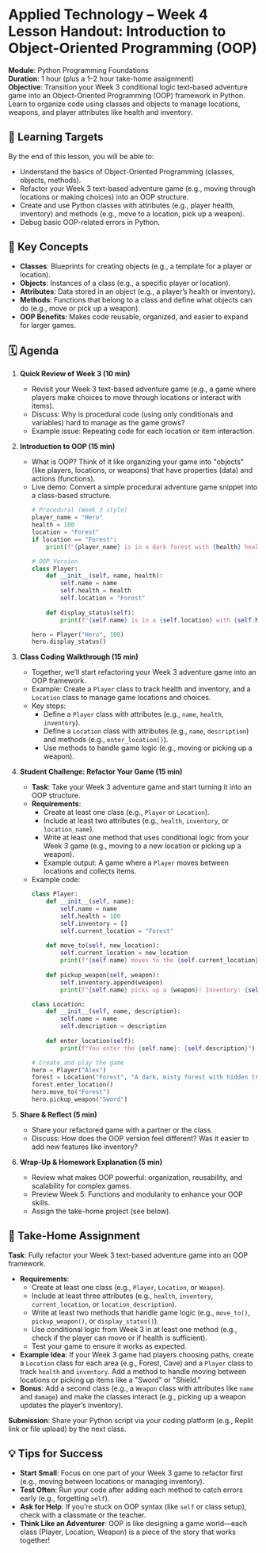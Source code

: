# Applied Technology – Week 4 Lesson Handout: Introduction to Object-Oriented Programming (OOP)

**Module**: Python Programming Foundations  
**Duration**: 1 hour (plus a 1–2 hour take-home assignment)  
**Objective**: Transition your Week 3 conditional logic text-based adventure game into an Object-Oriented Programming (OOP) framework in Python. Learn to organize code using classes and objects to manage locations, weapons, and player attributes like health and inventory.

## 🎯 Learning Targets
By the end of this lesson, you will be able to:  
- Understand the basics of Object-Oriented Programming (classes, objects, methods).  
- Refactor your Week 3 text-based adventure game (e.g., moving through locations or making choices) into an OOP structure.  
- Create and use Python classes with attributes (e.g., player health, inventory) and methods (e.g., move to a location, pick up a weapon).  
- Debug basic OOP-related errors in Python.

## 🧠 Key Concepts
- **Classes**: Blueprints for creating objects (e.g., a template for a player or location).  
- **Objects**: Instances of a class (e.g., a specific player or location).  
- **Attributes**: Data stored in an object (e.g., a player’s health or inventory).  
- **Methods**: Functions that belong to a class and define what objects can do (e.g., move or pick up a weapon).  
- **OOP Benefits**: Makes code reusable, organized, and easier to expand for larger games.

## 🗓️ Agenda
1. **Quick Review of Week 3 (10 min)**  
   - Revisit your Week 3 text-based adventure game (e.g., a game where players make choices to move through locations or interact with items).  
   - Discuss: Why is procedural code (using only conditionals and variables) hard to manage as the game grows?  
   - Example issue: Repeating code for each location or item interaction.  

2. **Introduction to OOP (15 min)**  
   - What is OOP? Think of it like organizing your game into "objects" (like players, locations, or weapons) that have properties (data) and actions (functions).  
   - Live demo: Convert a simple procedural adventure game snippet into a class-based structure.  
     ```python
     # Procedural (Week 3 style)
     player_name = "Hero"
     health = 100
     location = "Forest"
     if location == "Forest":
         print(f"{player_name} is in a dark forest with {health} health.")

     # OOP Version
     class Player:
         def __init__(self, name, health):
             self.name = name
             self.health = health
             self.location = "Forest"
         
         def display_status(self):
             print(f"{self.name} is in a {self.location} with {self.health} health.")
     
     hero = Player("Hero", 100)
     hero.display_status()
     ```

3. **Class Coding Walkthrough (15 min)**  
   - Together, we’ll start refactoring your Week 3 adventure game into an OOP framework.  
   - Example: Create a `Player` class to track health and inventory, and a `Location` class to manage game locations and choices.  
   - Key steps:  
     - Define a `Player` class with attributes (e.g., `name`, `health`, `inventory`).  
     - Define a `Location` class with attributes (e.g., `name`, `description`) and methods (e.g., `enter_location()`).  
     - Use methods to handle game logic (e.g., moving or picking up a weapon).  

4. **Student Challenge: Refactor Your Game (15 min)**  
   - **Task**: Take your Week 3 adventure game and start turning it into an OOP structure.  
   - **Requirements**:  
     - Create at least one class (e.g., `Player` or `Location`).  
     - Include at least two attributes (e.g., `health`, `inventory`, or `location_name`).  
     - Write at least one method that uses conditional logic from your Week 3 game (e.g., moving to a new location or picking up a weapon).  
     - Example output: A game where a `Player` moves between locations and collects items.  
   - Example code:  
     ```python
     class Player:
         def __init__(self, name):
             self.name = name
             self.health = 100
             self.inventory = []
             self.current_location = "Forest"
         
         def move_to(self, new_location):
             self.current_location = new_location
             print(f"{self.name} moves to the {self.current_location}.")
         
         def pickup_weapon(self, weapon):
             self.inventory.append(weapon)
             print(f"{self.name} picks up a {weapon}! Inventory: {self.inventory}")
     
     class Location:
         def __init__(self, name, description):
             self.name = name
             self.description = description
         
         def enter_location(self):
             print(f"You enter the {self.name}: {self.description}")
     
     # Create and play the game
     hero = Player("Alex")
     forest = Location("Forest", "A dark, misty forest with hidden treasures.")
     forest.enter_location()
     hero.move_to("Forest")
     hero.pickup_weapon("Sword")
     ```

5. **Share & Reflect (5 min)**  
   - Share your refactored game with a partner or the class.  
   - Discuss: How does the OOP version feel different? Was it easier to add new features like inventory?  

6. **Wrap-Up & Homework Explanation (5 min)**  
   - Review what makes OOP powerful: organization, reusability, and scalability for complex games.  
   - Preview Week 5: Functions and modularity to enhance your OOP skills.  
   - Assign the take-home project (see below).

## 🎒 Take-Home Assignment
**Task**: Fully refactor your Week 3 text-based adventure game into an OOP framework.  
- **Requirements**:  
  - Create at least one class (e.g., `Player`, `Location`, or `Weapon`).  
  - Include at least three attributes (e.g., `health`, `inventory`, `current_location`, or `location_description`).  
  - Write at least two methods that handle game logic (e.g., `move_to()`, `pickup_weapon()`, or `display_status()`).  
  - Use conditional logic from Week 3 in at least one method (e.g., check if the player can move or if health is sufficient).  
  - Test your game to ensure it works as expected.  
- **Example Idea**: If your Week 3 game had players choosing paths, create a `Location` class for each area (e.g., Forest, Cave) and a `Player` class to track `health` and `inventory`. Add a method to handle moving between locations or picking up items like a "Sword" or "Shield."  
- **Bonus**: Add a second class (e.g., a `Weapon` class with attributes like `name` and `damage`) and make the classes interact (e.g., picking up a weapon updates the player’s inventory).  

**Submission**: Share your Python script via your coding platform (e.g., Replit link or file upload) by the next class.

## 💡 Tips for Success
- **Start Small**: Focus on one part of your Week 3 game to refactor first (e.g., moving between locations or managing inventory).  
- **Test Often**: Run your code after adding each method to catch errors early (e.g., forgetting `self`).  
- **Ask for Help**: If you’re stuck on OOP syntax (like `self` or class setup), check with a classmate or the teacher.  
- **Think Like an Adventurer**: OOP is like designing a game world—each class (Player, Location, Weapon) is a piece of the story that works together!